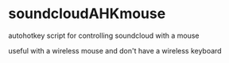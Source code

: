 # soundcloudAHKmouse
autohotkey script for controlling soundcloud with a mouse

useful with a wireless mouse and don't have a wireless keyboard
